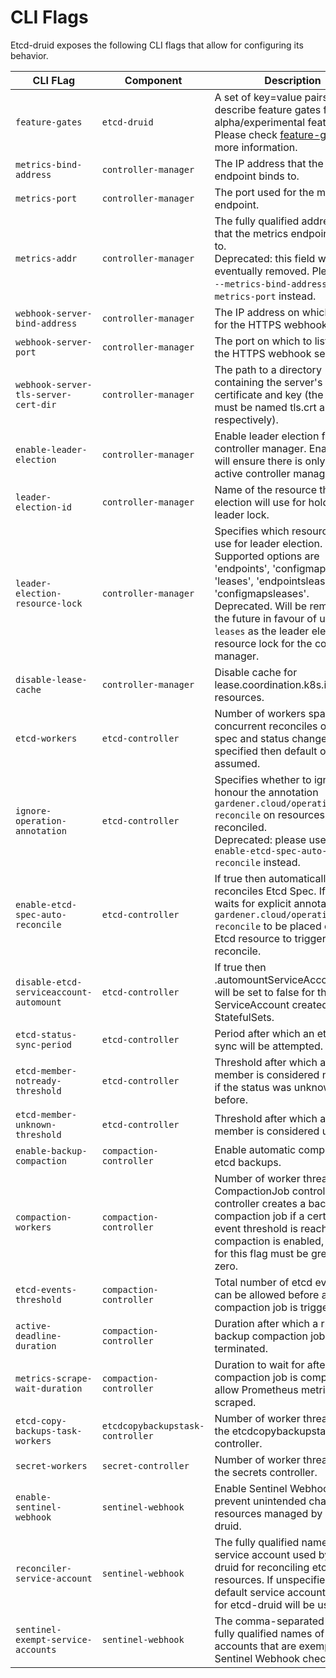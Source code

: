 # CLI Flags

Etcd-druid exposes the following CLI flags that allow for configuring its behavior.

| CLI FLag                                | Component                        | Description                                                                                                                                                                                                                                                                                                     | Default                        |
|-----------------------------------------|----------------------------------|-----------------------------------------------------------------------------------------------------------------------------------------------------------------------------------------------------------------------------------------------------------------------------------------------------------------|--------------------------------|
| `feature-gates`                         | `etcd-druid`                     | A set of key=value pairs that describe feature gates for alpha/experimental features. Please check [feature-gates](feature-gates.md) for more information.                                                                                                                                                      | `""`                           |
| `metrics-bind-address`                  | `controller-manager`             | The IP address that the metrics endpoint binds to.                                                                                                                                                                                                                                                              | `""`                           |
| `metrics-port`                          | `controller-manager`             | The port used for the metrics endpoint.                                                                                                                                                                                                                                                                         | `8080`                         |
| `metrics-addr`                          | `controller-manager`             | The fully qualified address:port that the metrics endpoint binds to.<br />Deprecated: this field will be eventually removed. Please use `--metrics-bind-address` and --`metrics-port` instead.                                                                                                                  | `":8080"`                      |
| `webhook-server-bind-address`           | `controller-manager`             | The IP address on which to listen for the HTTPS webhook server.                                                                                                                                                                                                                                                 | `""`                           |
| `webhook-server-port`                   | `controller-manager`             | The port on which to listen for the HTTPS webhook server.                                                                                                                                                                                                                                                       | `9443`                         |
| `webhook-server-tls-server-cert-dir`    | `controller-manager`             | The path to a directory containing the server's TLS certificate and key (the files must be named tls.crt and tls.key respectively).                                                                                                                                                                             | `"/etc/webhook-server-tls"`    |
| `enable-leader-election`                | `controller-manager`             | Enable leader election for controller manager. Enabling this will ensure there is only one active controller manager.                                                                                                                                                                                           | `false`                        |
| `leader-election-id`                    | `controller-manager`             | Name of the resource that leader election will use for holding the leader lock.                                                                                                                                                                                                                                 | `"druid-leader-election"`      |
| `leader-election-resource-lock`         | `controller-manager`             | Specifies which resource type to use for leader election. Supported options are 'endpoints', 'configmaps', 'leases', 'endpointsleases' and 'configmapsleases'.<br />Deprecated. Will be removed in the future in favour of using only `leases` as the leader election resource lock for the controller manager. | `"leases"`                     |
| `disable-lease-cache`                   | `controller-manager`             | Disable cache for lease.coordination.k8s.io resources.                                                                                                                                                                                                                                                          | `false`                        |
| `etcd-workers`                          | `etcd-controller`                | Number of workers spawned for concurrent reconciles of etcd spec and status changes. If not specified then default of 3 is assumed.                                                                                                                                                                             | `3`                            |
| `ignore-operation-annotation`           | `etcd-controller`                | Specifies whether to ignore or honour the annotation `gardener.cloud/operation: reconcile` on resources to be reconciled.<br />Deprecated: please use `--enable-etcd-spec-auto-reconcile` instead.                                                                                                              | `false`                        |
| `enable-etcd-spec-auto-reconcile`       | `etcd-controller`                | If true then automatically reconciles Etcd Spec. If false, waits for explicit annotation `gardener.cloud/operation: reconcile` to be placed on the Etcd resource to trigger reconcile.                                                                                                                          | `false`                        |
| `disable-etcd-serviceaccount-automount` | `etcd-controller`                | If true then .automountServiceAccountToken will be set to false for the ServiceAccount created for etcd StatefulSets.                                                                                                                                                                                           | `false`                        |
| `etcd-status-sync-period`               | `etcd-controller`                | Period after which an etcd status sync will be attempted.                                                                                                                                                                                                                                                       | `15s`                          |
| `etcd-member-notready-threshold`        | `etcd-controller`                | Threshold after which an etcd member is considered not ready if the status was unknown before.                                                                                                                                                                                                                  | `5m`                           |
| `etcd-member-unknown-threshold`         | `etcd-controller`                | Threshold after which an etcd member is considered unknown.                                                                                                                                                                                                                                                     | `1m`                           |
| `enable-backup-compaction`              | `compaction-controller`          | Enable automatic compaction of etcd backups.                                                                                                                                                                                                                                                                    | `false`                        |
| `compaction-workers`                    | `compaction-controller`          | Number of worker threads of the CompactionJob controller. The controller creates a backup compaction job if a certain etcd event threshold is reached. If compaction is enabled, the value for this flag must be greater than zero.                                                                             | `3`                            |
| `etcd-events-threshold`                 | `compaction-controller`          | Total number of etcd events that can be allowed before a backup compaction job is triggered.                                                                                                                                                                                                                    | `1000000`                      |
| `active-deadline-duration`              | `compaction-controller`          | Duration after which a running backup compaction job will be terminated.                                                                                                                                                                                                                                        | `3h`                           |
| `metrics-scrape-wait-duration`          | `compaction-controller`          | Duration to wait for after compaction job is completed, to allow Prometheus metrics to be scraped.                                                                                                                                                                                                              | `0s`                           |
| `etcd-copy-backups-task-workers`        | `etcdcopybackupstask-controller` | Number of worker threads for the etcdcopybackupstask controller.                                                                                                                                                                                                                                                | `3`                            |
| `secret-workers`                        | `secret-controller`              | Number of worker threads for the secrets controller.                                                                                                                                                                                                                                                            | `10`                           |
| `enable-sentinel-webhook`               | `sentinel-webhook`               | Enable Sentinel Webhook to prevent unintended changes to resources managed by etcd-druid.                                                                                                                                                                                                                       | `false`                        |
| `reconciler-service-account`            | `sentinel-webhook`               | The fully qualified name of the service account used by etcd-druid for reconciling etcd resources. If unspecified, the default service account mounted for etcd-druid will be used.                                                                                                                             | `<etcd-druid-service-account>` |
| `sentinel-exempt-service-accounts`      | `sentinel-webhook`               | The comma-separated list of fully qualified names of service accounts that are exempt from Sentinel Webhook checks.                                                                                                                                                                                             | `""`                           |
